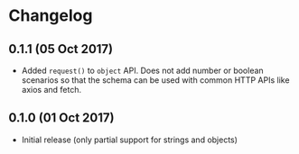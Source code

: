 # Changelog

## 0.1.1 (05 Oct 2017)

* Added `request()` to `object` API.  Does not add number or boolean scenarios so that the schema can be used with common HTTP APIs like axios and fetch.

## 0.1.0 (01 Oct 2017)

* Initial release (only partial support for strings and objects)
